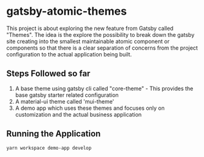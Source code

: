 # gatsby-atomic-themes

This project is about exploring the new feature from Gatsby called "Themes". The idea is the explore the possibility to break down the gatsby site creating into the smallest maintainable atomic component or components so that there is a clear separation of concerns from the project configuration to the actual application being built.

## Steps Followed so far

1. A base theme using gatsby cli called "core-theme" - This provides the base gatsby starter related configuration
2. A material-ui theme called 'mui-theme'
3. A demo app which uses these themes and focuses only on customization and the actual business application

## Running the Application

```bash
yarn workspace demo-app develop
```
